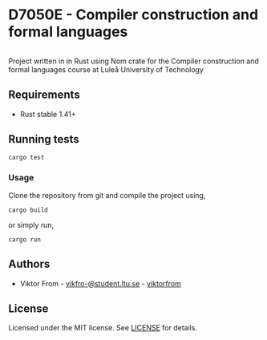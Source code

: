 # D7050E - Compiler construction and formal languages
###### 
Project written in in Rust using Nom crate for the Compiler construction and formal languages course at Luleå University of Technology

## Requirements
* Rust stable 1.41+ 

## Running tests

```
cargo test
```

### Usage
Clone the repository from git and compile the project using,
```
cargo build
```
or simply run,
```
cargo run
```

## Authors
* Viktor From - vikfro-@student.ltu.se - [viktorfrom](https://github.com/viktorfrom)

## License
Licensed under the MIT license. See [LICENSE](LICENSE) for details.